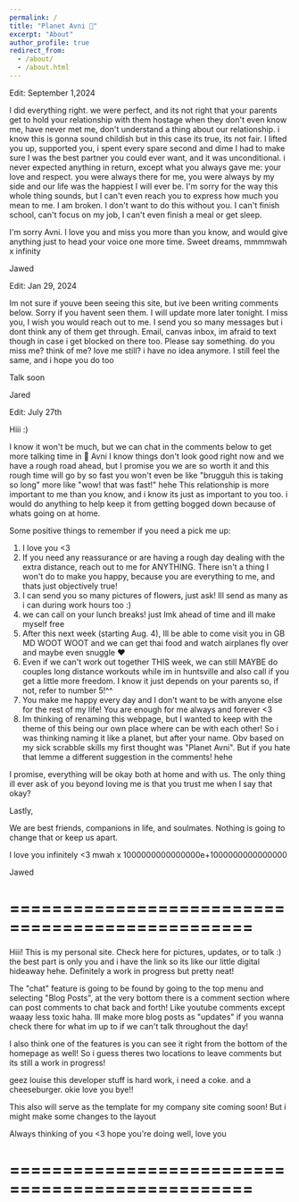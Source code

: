 ```yaml
---
permalink: /
title: "Planet Avni 🚀"
excerpt: "About"
author_profile: true
redirect_from: 
  - /about/
  - /about.html
---
```

Edit: September 1,2024

I did everything right. we were perfect, and its not right that your parents get to hold your relationship with them hostage when they don't even know me, have never met me, don't understand a thing about our relationship. i know this is gonna sound childish but in this case its true, its not fair. I lifted you up, supported you, i spent every spare second and dime I had to make sure I was the best partner you could ever want, and it was unconditional. i never expected anything in return, except what you always gave me: your love and respect. you were always there for me, you were always by my side and our life was the happiest I will ever be. I'm sorry for the way this whole thing sounds, but I can't even reach you to express how much you mean to me. I am broken. I don't want to do this without you. I can't finish school, can't focus on my job, I can't even finish a meal or get sleep.

I'm sorry Avni. I love you and miss you more than you know, and would give anything just to head your voice one more time. Sweet dreams, mmmmwah x infinity

Jawed


Edit: Jan 29, 2024

Im not sure if youve been seeing this site, but ive been writing comments below. Sorry if you havent seen them. I will update more later tonight. I miss you, I wish you would reach out to me. I send you so many messages but i dont think any of them get through. Email, canvas inbox, im afraid to text though in case i get blocked on there too. Please say something. do you miss me? think of me? love me still? i have no idea anymore. I still feel the same, and i hope you do too

Talk soon

Jared


Edit: July 27th

Hiii :) 

I know it won't be much, but we can chat in the comments below to get more talking time in 🥺 
Avni I know things don't look good right now and we have a rough road ahead, but I promise you we are so worth it and this rough time will go by so fast you won't even be like "brugguh this is taking so long" more like "wow! that was fast!" hehe 
This relationship is more important to me than you know, and i know its just as important to you too. i would do anything to help keep it from getting bogged down because of whats going on at home.

Some positive things to remember if you need a pick me up:
1. I love you <3
2. If you need any reassurance or are having a rough day dealing with the extra distance, reach out to me for ANYTHING. There isn't a thing I won't do to make you happy, because you are everything to me, and thats just objectively true!
3. I can send you so many pictures of flowers, just ask! Ill send as many as i can during work hours too :)
4. we can call on your lunch breaks! just lmk ahead of time and ill make myself free
5. After this next week (starting Aug. 4), Ill be able to come visit you in GB MD WOOT WOOT and we can get thai food and watch airplanes fly over and maybe even snuggle ❤️
6. Even if we can't work out together THIS week, we can still MAYBE do couples long distance workouts while im in huntsville and also call if you get a little more freedom. I know it just depends on your parents so, if not, refer to number 5!^^
7. You make me happy every day and I don't want to be with anyone else for the rest of my life! You are enough for me always and forever <3
8. Im thinking of renaming this webpage, but I wanted to keep with the theme of this being our own place where can be with each other! So i was thinking naming it like a planet, but after your name. Obv based on my sick scrabble skills my first thought was "Planet Avni". But if you hate that lemme a different suggestion in the comments! hehe


I promise, everything will be okay both at home and with us. The only thing ill ever ask of you beyond loving me is that you trust me when I say that okay?

Lastly,

We are best friends, companions in life, and soulmates. Nothing is going to change that or keep us apart.

I love you infinitely <3 mwah x 1000000000000000e+1000000000000000

Jawed
# =================================================

Hiii! This is my personal site. Check here for pictures, updates, or to talk :) the best part is only you and i have the link so its like our little digital hideaway hehe. Definitely a work in progress but pretty neat!

The "chat" feature is going to be found by going to the top menu and selecting "Blog Posts", at the very bottom there is a comment section where can post comments to chat back and forth! Like youtube comments except waaay less toxic haha. Ill make more blog posts as "updates" if you wanna check there for what im up to if we can't talk throughout the day! 

I also think one of the features is you can see it right from the bottom of the homepage as well! So i guess theres two locations to leave comments but its still a work in progress!

geez louise this developer stuff is hard work, i need a coke. and a cheeseburger. okie love you bye!!

This also will serve as the template for my company site coming soon! But i might make some changes to the layout

Always thinking of you <3 hope you're doing well, love you

# ================================================= 
